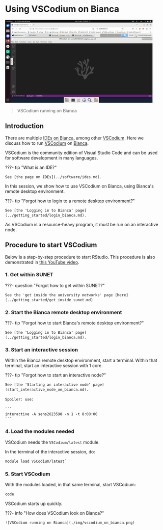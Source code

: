 # Using VSCodium on Bianca

![VSCodium running on Bianca](./img/vscodium_on_bianca_480_x_270.png)

> VSCodium running on Bianca

## Introduction

There are multiple [IDEs on Bianca](../cluster_guides/ides_on_bianca.md),
among other [VSCodium](../software/vscodium.md). 
Here we discuss how to run [VSCodium](../software/vscodium.md)
on [Bianca](../cluster_guides/bianca.md).

VSCodium is the community edition of Visual Studio Code
and can be used for software development in many languages.

???- tip "What is an IDE?"

    See [the page on IDEs](../software/ides.md).

In this session, we show how to use VSCodium on Bianca,
using Bianca's remote desktop environment.

???- tip "Forgot how to login to a remote desktop environment?"

    See [the 'Logging in to Bianca' page](../getting_started/login_bianca.md).

As VSCodium is a resource-heavy program,
it must be run on an interactive node.

## Procedure to start VSCodium

Below is a step-by-step procedure to start RStudio.
This procedure is also demonstrated in [this YouTube video](https://youtu.be/i7sjHOX4B_M).

### 1. Get within SUNET

???- question "Forgot how to get within SUNET?"

    See the 'get inside the university networks' page [here](../getting_started/get_inside_sunet.md)

### 2. Start the Bianca remote desktop environment

???- tip "Forgot how to start Bianca's remote desktop environment?"

    See [the 'Logging in to Bianca' page](../getting_started/login_bianca.md).

### 3. Start an interactive session

Within the Bianca remote desktop environment, start a terminal.
Within that terminal, start an interactive session with 1 core.

???- tip "Forgot how to start an interactive node?"

    See [the 'Starting an interactive node' page](start_interactive_node_on_bianca.md).

    Spoiler: use:

    ```
    interactive -A sens2023598 -n 1 -t 8:00:00
    ```

### 4. Load the modules needed

VSCodium needs the `VSCodium/latest` module.

In the terminal of the interactive session, do:

```bash
module load VSCodium/latest`
```

### 5. Start VSCodium

With the modules loaded,
in that same terminal,
start VSCodium:


```bash
code
```

VSCodium starts up quickly.

???- info "How does VSCodium look on Bianca?"

    ![VSCodium running on Bianca](./img/vscodium_on_bianca.png)
